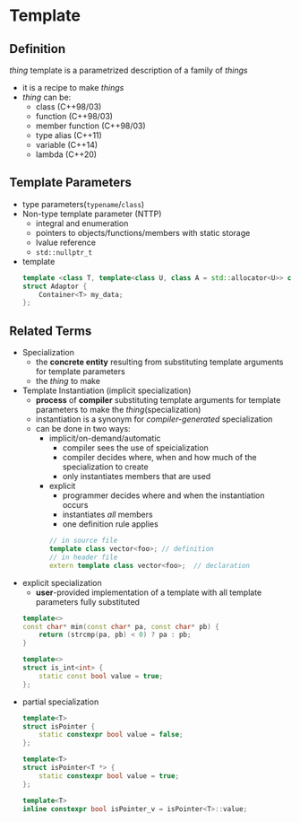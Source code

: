 
# Template

## Definition
_thing_ template is a parametrized description of a family of _things_
- it is a recipe to make _things_
- _thing_ can be:
    - class (C++98/03)
    - function (C++98/03)
    - member function (C++98/03)
    - type alias (C++11)
    - variable (C++14)
    - lambda (C++20)

## Template Parameters
- type parameters(`typename`/`class`)
- Non-type template parameter (NTTP)
    - integral and enumeration
    - pointers to objects/functions/members with static storage
    - lvalue reference
    - `std::nullptr_t`
- template
    ```cpp
    template <class T, template<class U, class A = std::allocator<U>> class Container>
    struct Adaptor {
        Container<T> my_data;
    };
    ```

## Related Terms

- Specialization 
    - the __concrete entity__ resulting from substituting template arguments for template parameters
    - the _thing_ to make
- Template Instantiation (implicit specialization)
    - __process__ of __compiler__ substituting template arguments for template parameters to make the _thing_(specialization)
    - instantiation is a synonym for _compiler-generated_ specialization
    - can be done in two ways:
        - implicit/on-demand/automatic
            - compiler sees the use of speicialization
            - compiler decides where, when and how much of the specialization to create
            - only instantiates members that are used
        - explicit
            - programmer decides where and when the instantiation occurs
            - instantiates _all_ members
            - one definition rule applies
            ```cpp
            // in source file
            template class vector<foo>; // definition
            // in header file
            extern template class vector<foo>;  // declaration
            ```
- explicit specialization
    - __user__-provided implementation of a template with all template parameters fully substituted
    ```cpp
    template<>
    const char* min(const char* pa, const char* pb) {
        return (strcmp(pa, pb) < 0) ? pa : pb;
    }

    template<>
    struct is_int<int> {
        static const bool value = true;
    };
    ```
- partial specialization
    ```cpp
    template<T>
    struct isPointer {
        static constexpr bool value = false;
    };

    template<T>
    struct isPointer<T *> {
        static constexpr bool value = true;
    };

    template<T>
    inline constexpr bool isPointer_v = isPointer<T>::value;
    ```